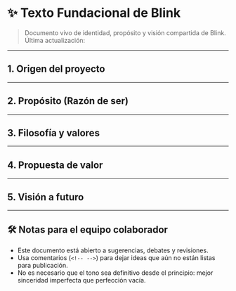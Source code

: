 # ✨ Texto Fundacional de Blink

> Documento vivo de identidad, propósito y visión compartida de Blink.  
> Última actualización: <!-- Fecha aquí -->

---

## 1. Origen del proyecto

<!-- 
¿Por qué decidimos crear Blink?
¿Qué problema vimos en el mundo de las citas que nos motivó?
¿Hubo una experiencia personal, una observación del mercado o una frustración concreta que encendió esta idea?
-->

---

## 2. Propósito (Razón de ser)

<!-- 
¿Cuál es la necesidad humana profunda que queremos atender?
¿Qué transformación buscamos provocar en la vida de las personas?
¿Por qué vale la pena que esta app exista?
Frases inspiradoras, breves y con peso. Ej: "Para devolver el control del tiempo y la autenticidad en las conexiones humanas".
-->

---

## 3. Filosofía y valores

<!-- 
¿Qué creemos sobre el amor, la conexión, la tecnología, el tiempo, la intimidad o la forma en que las personas se relacionan?
¿Qué defendemos?
¿Qué NO aceptamos?
Lista de valores clave (máximo 5) con una breve descripción de cada uno.
Ejemplos: "Autenticidad sin filtros", "Respeto radical", "Privacidad primero", etc.
-->

---

## 4. Propuesta de valor

<!-- 
¿Qué diferencia a Blink de otras apps de citas?
¿Cómo resolvemos el problema de forma única o mejor?
¿A quién servimos y qué ofrecemos que no encontrarán en otro lugar?
Frases claras, humanas y directas (evitar jerga de negocios o palabras vacías).
-->

---

## 5. Visión a futuro

<!-- 
¿Dónde queremos estar en 5-10 años?
¿Qué impacto queremos haber tenido?
¿Cómo imaginamos que será el mundo si Blink cumple su propósito?
-->

---

## 🛠 Notas para el equipo colaborador

- Este documento está abierto a sugerencias, debates y revisiones.
- Usa comentarios (`<!-- -->`) para dejar ideas que aún no están listas para publicación.
- No es necesario que el tono sea definitivo desde el principio: mejor sinceridad imperfecta que perfección vacía.
